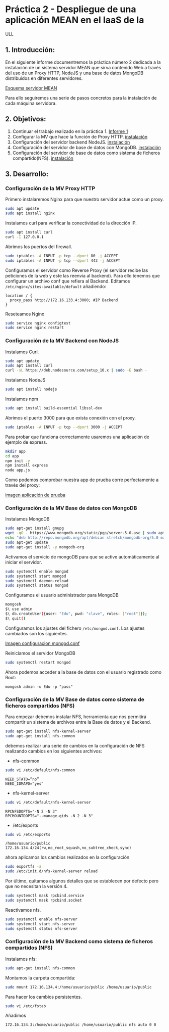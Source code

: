 # Práctica 2 - Despliegue de una aplicación MEAN en el IaaS de la
ULL

## 1. Introducción:

En el siguiente informe documentremos la práctica número 2 dedicada a la instalación de un sistema servidor MEAN que sirva contenido Web a través del uso de un Proxy HTTP, NodeJS y una base de datos MongoDB distribuidos en diferentes servidores.

[Esquema servidor MEAN](https://github.com/educande05/ULL_ESIT_INF_SyTW_2021_alu0100890174/blob/main/practica_2/img/Captura%20de%20pantalla%202021-10-30%20105857.png)

Para ello seguiremos una serie de pasos concretos para la instalación de cada máquina servidora.

## 2. Objetivos:

1. Continuar el trabajo realizado en la práctica 1. [Informe 1](https://github.com/educande05/ULL_ESIT_INF_SyTW_2021_alu0100890174/blob/main/practica_1/Informe.md)
2. Configurar la MV que hace la función de Proxy HTTP. [instalación](https://linuxize.com/post/how-to-install-nginx-on-debian-9/)
3. Configuración del servidor backend NodeJS. [instalación](https://linuxconfig.org/how-to-install-nodejs-on-debian-9-stretch-linux)
4. Configuración del servidor de base de datos con MongoDB. [instalación](https://docs.mongodb.com/manual/tutorial/install-mongodb-on-debian/)
5. Configuración del servidor de base de datos como sistema de ficheros compartido(NFS). [instalación](https://wiki.debian.org/NFSServerSetup)

## 3. Desarrollo:

### Configuración de la MV Proxy HTTP

Primero instalaremos Nginx para que nuestro servidor actue como un proxy.

```bash
sudo apt update
sudo apt install nginx
```

Instalamos curl para verificar la conectividad de la dirección IP.

```bash
sudo apt install curl
curl -I 127.0.0.1
```

Abrimos los puertos del firewall.

```bash
sudo iptables -A INPUT -p tcp --dport 80 -j ACCEPT
sudo iptables -A INPUT -p tcp --dport 443 -j ACCEPT
```

Configuramos el servidor como Reverse Proxy (el servidor recibe las peticiones de la web y este las reenvia al backend). Para ello tenemos que configurar un archivo conf que refiera al Backend. Editamos ```/etc/nginx/sites-available/default``` añadiendo:

```
location / {
  proxy_pass http://172.16.133.4:3000; #IP Backend
}
```

Reseteamos Nginx
```bash
sudo service nginx configtest
sudo service nginx restart
```


### Configuración de la MV Backend con NodeJS

Instalamos Curl.

```bash
sudo apt update
sudo apt install curl
curl -sL https://deb.nodesource.com/setup_10.x | sudo -E bash -
```

Instalamos NodeJS

```bash
sudo apt install nodejs
```

Instalamos npm

```bash
sudo apt install build-essential libssl-dev
```

Abrimos el puerto 3000 para que exista conexión con el proxy.

```bash
sudo iptables -A INPUT -p tcp --dport 3000 -j ACCEPT
```

Para probar que funciona correctamente usaremos una aplicación de ejemplo de express.

```bash
mkdir app
cd app
npm init -y 
npm install express
node app.js
```

Como podemos comprobar nuestra app de prueba corre perfectamente a través del proxy:

[imagen aplicación de prueba](ruta)


### Configuración de la MV Base de datos con MongoDB

Instalamos MongoDB

```bash
sudo apt-get install gnupg
wget -qO - https://www.mongodb.org/static/pgp/server-5.0.asc | sudo apt-key add -
echo "deb http://repo.mongodb.org/apt/debian stretch/mongodb-org/5.0 main" | sudo tee /etc/apt/sources.list.d/mongodb-org-5.0.list
sudo apt-get update
sudo apt-get install -y mongodb-org
```

Activamos el servicio de mongoDB para que se active automáticamente al iniciar el servidor.

```bash
sudo systemctl enable mongod
sudo systemctl start mongod
sudo systemctl daemon-reload
sudo systemctl status mongod
```

Configuramos el usuario administrador para MongoDB

```bash
mongosh
$\ use admin
$\ db.createUser({user: "Edu", pwd: "clave", roles: ["root"]});
$\ quit()
```

Configuramos los ajustes del fichero ```/etc/mongod.conf```. Los ajustes cambiados son los siguientes.

[Imagen configuracion mongod.conf](ruta)

Reiniciamos el servidor MongoDB

```bash
sudo systemctl restart mongod
```

Ahora podemos acceder a la base de datos con el usuario registrado como Root:

```
mongosh admin -u Edu -p "pass"
```

### Configuración de la MV Base de datos como sistema de ficheros compartidos (NFS)


Para empezar debemos instalar NFS, herramienta que nos permitirá compartir un sistema de archivos entre la Base de datos y el Backend.

```bash
sudo apt-get install nfs-kernel-server
sudo apt-get install nfs-common
```

debemos realizar una serie de cambios en la configuración de NFS realizando cambios en los siguientes archivos:

* nfs-common
```bash
sudo vi /etc/default/nfs-common
```

```
NEED_STATD=”no”
NEED_IDMAPD=”yes”
```

* nfs-kernel-server
```bash
sudo vi /etc/default/nfs-kernel-server
```

```
RPCNFSDOPTS="-N 2 -N 3"
RPCMOUNTDOPTS="--manage-gids -N 2 -N 3"
```

* /etc/exports
```bash
sudo vi /etc/exports
```

```
/home/usuario/public 172.16.134.4/24(rw,no_root_squash,no_subtree_check,sync)
```

ahora aplicamos los cambios realizados en la configuración

```bash
sudo exportfs -a
sudo /etc/init.d/nfs-kernel-server reload
```

Por último, quitamos algunos detalles que se establecen por defecto pero
que no necesitan la versión 4.

```bash
sudo systemctl mask rpcbind.service
sudo systemctl mask rpcbind.socket
```

Reactivamos nfs.

```bash
sudo systemctl enable nfs-server
sudo systemctl start nfs-server
sudo systemctl status nfs-server
```


### Configuración de la MV Backend como sistema de ficheros compartidos (NFS)


Instalamos nfs:

```bash
sudo apt-get install nfs-common
```

Montamos la carpeta compartida:

```bash
sudo mount 172.16.134.4:/home/usuario/public /home/usuario/public
```

Para hacer los cambios persistentes.

```bash
sudo vi /etc/fstab
```

Añadimos

```
172.16.134.3:/home/usuario/public /home/usuario/public nfs auto 0 0
```



